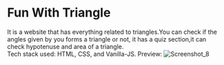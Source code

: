 # Fun With Triangle
It is a website that has everything related to triangles.You can check if the angles given by you forms a triangle or not, it has a quiz section,it can check hypotenuse and area of a triangle.<br>
Tech stack used: HTML, CSS, and Vanilla-JS.
Preview:
![Screenshot_8](https://user-images.githubusercontent.com/73245914/180746256-3b1562d6-ebf4-4044-b6a9-90dedc675666.jpg)
